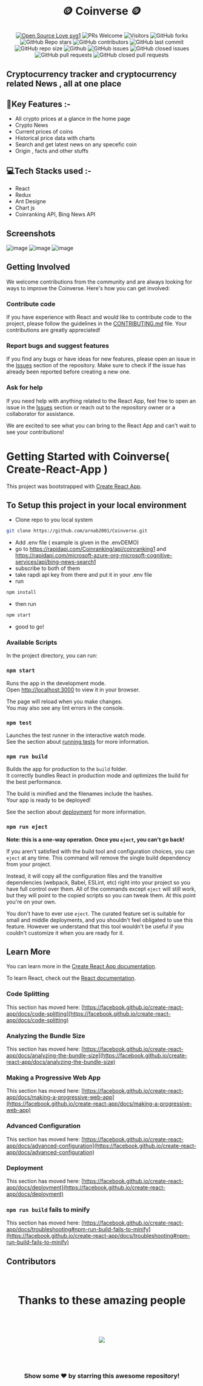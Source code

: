 
# <p align="center"> 🪙 Coinverse 🪙</p>

 <div align="center">
 <p>

[![Open Source Love svg1](https://badges.frapsoft.com/os/v1/open-source.svg?v=103)](https://github.com/ellerbrock/open-source-badges/)
![PRs Welcome](https://img.shields.io/badge/PRs-welcome-brightgreen.svg?style=flat)
![Visitors](https://api.visitorbadge.io/api/visitors?path=arnab2001%2FCoinverse%20&countColor=%23263759&style=flat)
![GitHub forks](https://img.shields.io/github/forks/arnab2001/Coinverse)
![GitHub Repo stars](https://img.shields.io/github/stars/arnab2001/Coinverse)
![GitHub contributors](https://img.shields.io/github/contributors/arnab2001/Coinverse)
![GitHub last commit](https://img.shields.io/github/last-commit/arnab2001/Coinverse)
![GitHub repo size](https://img.shields.io/github/repo-size/arnab2001/Coinverse)
![Github](https://img.shields.io/github/license/arnab2001/Coinverse)
![GitHub issues](https://img.shields.io/github/issues/arnab2001/Coinverse)
![GitHub closed issues](https://img.shields.io/github/issues-closed-raw/arnab2001/Coinverse)
![GitHub pull requests](https://img.shields.io/github/issues-pr/arnab2001/Coinverse)
![GitHub closed pull requests](https://img.shields.io/github/issues-pr-closed/arnab2001/Coinverse)
 </p>
 </div>

## Cryptocurrency tracker and cryptocurrency related News , all at one place

## 📌Key Features :-
- All crypto prices at a glance in the home page
- Crypto News
- Current prices of coins  
- Historical price data with charts  
- Search and get latest news on any specefic coin 
- Origin , facts and other stuffs


## 💻Tech Stacks used :- 
- React
- Redux
- Ant Designe
- Chart js
- Coinranking API, Bing News API

## Screenshots

 ![image](https://user-images.githubusercontent.com/63441472/216686705-2b7bf6e7-87ba-4e60-9e51-147b7af6340c.png) 
 ![image](https://user-images.githubusercontent.com/63441472/216687746-e88fb7b7-2199-4078-bb72-96b15bfebf38.png)
![image](https://user-images.githubusercontent.com/63441472/216687966-b76c340b-3719-4a28-ac4e-6c9cd9e4990e.png)


<h2>Getting Involved</h2>
<p>We welcome contributions from the community and are always looking for ways to improve the Coinverse. Here's how you can get involved:</p>
<h3>Contribute code</h3>
<p>If you have experience with React and would like to contribute code to the project, please follow the guidelines in the <a href="https://github.com/ arnab2001/Coinverse/blob/master/CONTRIBUTING.md">CONTRIBUTING.md</a> file. Your contributions are greatly appreciated!</p>
<h3>Report bugs and suggest features</h3>
<p>If you find any bugs or have ideas for new features, please open an issue in the <a href="https://github.com/arnab2001/Coinverse/issues">Issues</a> section of the repository. Make sure to check if the issue has already been reported before creating a new one.</p>
<h3>Ask for help</h3>
<p>If you need help with anything related to the React App, feel free to open an issue in the <a href="https://github.com/arnab2001/Coinverse/issues">Issues</a> section or reach out to the repository owner or a collaborator for assistance.</p>
<p>We are excited to see what you can bring to the React App and can't wait to see your contributions!</p>

# Getting Started with Coinverse( Create-React-App )

This project was bootstrapped with [Create React App](https://github.com/facebook/create-react-app).

## To Setup this project in your local environment
- Clone repo to you local system 
``` bash
git clone https://github.com/arnab2001/Coinverse.git
```
- Add .env file ( example is given in the .envDEMO)
- go to https://rapidapi.com/Coinranking/api/coinranking1 and https://rapidapi.com/microsoft-azure-org-microsoft-cognitive-services/api/bing-news-search1 
- subscribe to both of them 
- take rapdi api key from there and put it in your .env file 
- run  
```bash
npm install
```
- then run  
```bash 
npm start
```
- good to go!

### Available Scripts

In the project directory, you can run:

### `npm start`

Runs the app in the development mode.\
Open [http://localhost:3000](http://localhost:3000) to view it in your browser.

The page will reload when you make changes.\
You may also see any lint errors in the console.

### `npm test`

Launches the test runner in the interactive watch mode.\
See the section about [running tests](https://facebook.github.io/create-react-app/docs/running-tests) for more information.

### `npm run build`

Builds the app for production to the `build` folder.\
It correctly bundles React in production mode and optimizes the build for the best performance.

The build is minified and the filenames include the hashes.\
Your app is ready to be deployed!

See the section about [deployment](https://facebook.github.io/create-react-app/docs/deployment) for more information.

### `npm run eject`

**Note: this is a one-way operation. Once you `eject`, you can't go back!**

If you aren't satisfied with the build tool and configuration choices, you can `eject` at any time. This command will remove the single build dependency from your project.

Instead, it will copy all the configuration files and the transitive dependencies (webpack, Babel, ESLint, etc) right into your project so you have full control over them. All of the commands except `eject` will still work, but they will point to the copied scripts so you can tweak them. At this point you're on your own.

You don't have to ever use `eject`. The curated feature set is suitable for small and middle deployments, and you shouldn't feel obligated to use this feature. However we understand that this tool wouldn't be useful if you couldn't customize it when you are ready for it.

## Learn More

You can learn more in the [Create React App documentation](https://facebook.github.io/create-react-app/docs/getting-started).

To learn React, check out the [React documentation](https://reactjs.org/).

### Code Splitting

This section has moved here: [https://facebook.github.io/create-react-app/docs/code-splitting](https://facebook.github.io/create-react-app/docs/code-splitting)

### Analyzing the Bundle Size

This section has moved here: [https://facebook.github.io/create-react-app/docs/analyzing-the-bundle-size](https://facebook.github.io/create-react-app/docs/analyzing-the-bundle-size)

### Making a Progressive Web App

This section has moved here: [https://facebook.github.io/create-react-app/docs/making-a-progressive-web-app](https://facebook.github.io/create-react-app/docs/making-a-progressive-web-app)

### Advanced Configuration

This section has moved here: [https://facebook.github.io/create-react-app/docs/advanced-configuration](https://facebook.github.io/create-react-app/docs/advanced-configuration)

### Deployment

This section has moved here: [https://facebook.github.io/create-react-app/docs/deployment](https://facebook.github.io/create-react-app/docs/deployment)

### `npm run build` fails to minify

This section has moved here: [https://facebook.github.io/create-react-app/docs/troubleshooting#npm-run-build-fails-to-minify](https://facebook.github.io/create-react-app/docs/troubleshooting#npm-run-build-fails-to-minify)

## Contributors

<br>
<div>
<h1 align="center">
 <b>Thanks to these amazing people
<h1>
<a href="https://github.com/arnab2001/Coinverse/contributors">
  <img src="https://contrib.rocks/image?repo=arnab2001/Coinverse&&max=817" />
</a>
</div>
<br>
<div align="center">
<h3>Show some ❤️ by starring this awesome repository!</h3>
</div>
